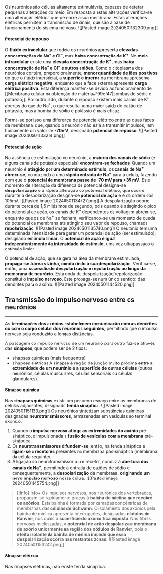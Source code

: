 Os neurónios são células altamente estimuláveis, capazes de detetar pequenas alterações do meio. Em resposta a estas alterações verifica-se uma alteração elétrica que percorre a sua membrana. Estas alterações elétricas permitem a transmissão de sinais, que são a base de funcionamento do sistema nervoso.
![[Pasted image 20240501132309.png]]
#### Potencial de repouso
O **fluido extracelular** que rodeia os neurónios apresenta **elevadas concentrações de Na$^+$ e Cl$^-$**, mas **baixa concentração de K$^+$**.
No **meio intracelular** existe uma **elevada concentração de K$^+$**, mas **baixa concentração de Na$^+$ e Cl$^-$ e outros aniões**.
Como o citoplasma dos neurónios contém, proporcionalmente, **menor quantidade de iões positivos** do que o fluido intersticial, a **superfície interna** da membrana apresenta **carga elétrica negativa**, enquanto que a face externa apresenta **carga elétrica positiva**.
Esta diferença mantém-se devido ao funcionamento de [[Membrana celular na obtenção de matéria#^99ef47|bombas de sódio e potássio]]. Por outro lado, durante o repouso existem mais canais de K$^+$ abertos do que de Na$^+$, o que resulta numa maior saída do catião de potássio, mas a bomba de sódio e potássio é mais eficaz.

Forma-se por isso uma diferença de potencial elétrico entre as duas faces da membrana, que, quando o neurónio não está a transmitir impulsos, tem tipicamente um valor de **-70mV**, designado **potencial de repouso**. 
![[Pasted image 20240501133214.png]]
#### Potencial de ação
Na ausência de estimulação do neurónio, a **maioria dos canais de sódio** (e alguns canais de potássio especiais) **encontram-se fechados**. Quando um neurónio é **atingido por um determinado estímulo**, os **canais de Na$^+$ abrem-se**, conduzindo a uma **rápida entrada de Na$^+$** para a célula, fazendo com que o **potencial de membrana passe de -70 mV para +35 mV**.
Este momento de alteração da diferença de potencial designa-se **despolarização** e a rápida alteração do potencial elétrico, que ocorre durante a despolarização designa-se **potencial de ação** e é da ordem dos 105mV.
![[Pasted image 20240501134727.png]]
A despolarização ocorre durante cerca de 1,5 milésimos de segundo, pois quando é atingindo o pico do potencial de ação, os canais de K$^+$ dependentes da voltagem abrem-se, enquanto que os de Na$^+$ se fecham, verificando-se um momento de queda do potencial da membrana até atingir o seu valor de repouso, chamada **repolarização**.
![[Pasted image 20240501135740.png]]
O neurónio tem uma determinada intensidade para gerar um potencial de ação (ser estimulado), designado **estímulo limiar**. O **potencial de ação é igual independentemente da intensidade do estímulo**, uma vez ultrapassado o estímulo limiar.

O potencial de ação, que se gera na área da membrana estimulada, **propaga-se à área vizinha, conduzindo à sua despolarização**. Verifica-se, então, uma **sucessão de despolarização e repolarização ao longo da membrana do neurónio**. Esta onda de despolarização/repolarização constitui o **impulso nervoso**. Este propaga-se num único sentido: das dendrites para o axónio.
![[Pasted image 20240501144520.png]]
## Transmissão do impulso nervoso entre os neurónios
---
As **terminações dos axónios estabelecem comunicação com as dendrites ou com o corpo celular dos neurónios seguintes**, permitindo que o impulso nervoso seja conduzido a longas distâncias.

A passagem do impulso nervoso de um neurónio para outro faz-se através das **sinapses**, que podem ser de 2 tipos:
- sinapses químicas (mais frequentes)
- sinapses elétricas
A sinapse é região de junção muito próxima **entre a extremidade de um neurónio e a
superfície de outras células** (outros neurónios, células musculares, células sensoriais ou
células glandulares).
#### Sinapse química
Nas **sinapses químicas** existe um pequeno espaço entre as membranas de células adjacentes, designado **fenda sináptica**.
![[Pasted image 20240501151133.png]]
Os neurónios sintetizam substâncias químicas designadas **neurotransmissores**, armazenadas em vesículas no terminal axónico.
1. Quando o **impulso nervoso atinge as extremidades do axónio** pré-sináptico, é impulsionada a **fusão de vesículas com a membrana** pré-sináptica.
2. Os **neurotransmissores difundem-se**, então, na fenda sináptica e **ligam-se a recetores** presentes na membrana pós-sináptica (membrana da célula seguinte).
3. A ligação do neurotransmissor a um recetor, conduz à **abertura dos canais de Na$^+$**, permitindo a entrada de catiões de sódio e, consequentemente, a **despolarização** da membrana, **originando um novo impulso nervoso** nessa célula.
![[Pasted image 20240501145754.png]]

> [!Info] Info+
> Os impulsos nervosos, nos neurónios dos vertebrados, propagam-se rapidamente graças à **bainha de mielina que recobre os axónios**. Esta bainha é formada por camadas concêntricas de membranas das **células de Schwann**. O isolamento dos axónios pela bainha de mielina apresenta interrupções, designadas **nódulos de Ranvier**, nos quais a **superfície do axónio fica exposta**.
> Nas fibras nervosas mielinizadas, o **potencial de ação despolariza a membrana de axónio unicamente na região dos nódulos de Ranvier**, pois o **efeito isolante da bainha de mielina impede que essa despolarização ocorra nas restantes zonas**.
> ![[Pasted image 20240501153242.png]]
#### Sinapse elétrica
Nas sinapses elétricas, não existe fenda sináptica.